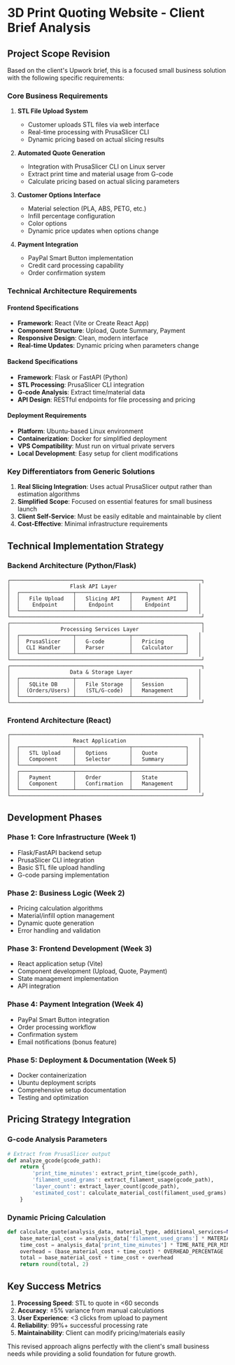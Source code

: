 # 3D Print Quoting Website - Client Brief Analysis

## Project Scope Revision

Based on the client's Upwork brief, this is a focused small business solution with the following specific requirements:

### Core Business Requirements
1. **STL File Upload System**
   - Customer uploads STL files via web interface
   - Real-time processing with PrusaSlicer CLI
   - Dynamic pricing based on actual slicing results

2. **Automated Quote Generation**
   - Integration with PrusaSlicer CLI on Linux server
   - Extract print time and material usage from G-code
   - Calculate pricing based on actual slicing parameters

3. **Customer Options Interface**
   - Material selection (PLA, ABS, PETG, etc.)
   - Infill percentage configuration
   - Color options
   - Dynamic price updates when options change

4. **Payment Integration**
   - PayPal Smart Button implementation
   - Credit card processing capability
   - Order confirmation system

### Technical Architecture Requirements

#### Frontend Specifications
- **Framework**: React (Vite or Create React App)
- **Component Structure**: Upload, Quote Summary, Payment
- **Responsive Design**: Clean, modern interface
- **Real-time Updates**: Dynamic pricing when parameters change

#### Backend Specifications
- **Framework**: Flask or FastAPI (Python)
- **STL Processing**: PrusaSlicer CLI integration
- **G-code Analysis**: Extract time/material data
- **API Design**: RESTful endpoints for file processing and pricing

#### Deployment Requirements
- **Platform**: Ubuntu-based Linux environment
- **Containerization**: Docker for simplified deployment
- **VPS Compatibility**: Must run on virtual private servers
- **Local Development**: Easy setup for client modifications

### Key Differentiators from Generic Solutions
1. **Real Slicing Integration**: Uses actual PrusaSlicer output rather than estimation algorithms
2. **Simplified Scope**: Focused on essential features for small business launch
3. **Client Self-Service**: Must be easily editable and maintainable by client
4. **Cost-Effective**: Minimal infrastructure requirements

## Technical Implementation Strategy

### Backend Architecture (Python/Flask)
```
┌─────────────────────────────────────────────────────────────┐
│                   Flask API Layer                          │
│  ┌─────────────────┬─────────────────┬─────────────────┐   │
│  │   File Upload   │   Slicing API   │   Payment API   │   │
│  │    Endpoint     │    Endpoint     │    Endpoint     │   │
│  └─────────────────┴─────────────────┴─────────────────┘   │
└─────────────────────────────────────────────────────────────┘
┌─────────────────────────────────────────────────────────────┐
│                Processing Services Layer                    │
│  ┌─────────────────┬─────────────────┬─────────────────┐   │
│  │  PrusaSlicer    │   G-code        │   Pricing       │   │
│  │  CLI Handler    │   Parser        │   Calculator    │   │
│  └─────────────────┴─────────────────┴─────────────────┘   │
└─────────────────────────────────────────────────────────────┘
┌─────────────────────────────────────────────────────────────┐
│                   Data & Storage Layer                     │
│  ┌─────────────────┬─────────────────┬─────────────────┐   │
│  │   SQLite DB     │   File Storage  │   Session       │   │
│  │  (Orders/Users) │   (STL/G-code)  │   Management    │   │
│  └─────────────────┴─────────────────┴─────────────────┘   │
└─────────────────────────────────────────────────────────────┘
```

### Frontend Architecture (React)
```
┌─────────────────────────────────────────────────────────────┐
│                    React Application                       │
│  ┌─────────────────┬─────────────────┬─────────────────┐   │
│  │   STL Upload    │   Options       │   Quote         │   │
│  │   Component     │   Selector      │   Summary       │   │
│  └─────────────────┴─────────────────┴─────────────────┘   │
│  ┌─────────────────┬─────────────────┬─────────────────┐   │
│  │   Payment       │   Order         │   State         │   │
│  │   Component     │   Confirmation  │   Management    │   │
│  └─────────────────┴─────────────────┴─────────────────┘   │
└─────────────────────────────────────────────────────────────┘
```

## Development Phases

### Phase 1: Core Infrastructure (Week 1)
- Flask/FastAPI backend setup
- PrusaSlicer CLI integration
- Basic STL file upload handling
- G-code parsing implementation

### Phase 2: Business Logic (Week 2)
- Pricing calculation algorithms
- Material/infill option management
- Dynamic quote generation
- Error handling and validation

### Phase 3: Frontend Development (Week 3)
- React application setup (Vite)
- Component development (Upload, Quote, Payment)
- State management implementation
- API integration

### Phase 4: Payment Integration (Week 4)
- PayPal Smart Button integration
- Order processing workflow
- Confirmation system
- Email notifications (bonus feature)

### Phase 5: Deployment & Documentation (Week 5)
- Docker containerization
- Ubuntu deployment scripts
- Comprehensive setup documentation
- Testing and optimization

## Pricing Strategy Integration

### G-code Analysis Parameters
```python
# Extract from PrusaSlicer output
def analyze_gcode(gcode_path):
    return {
        'print_time_minutes': extract_print_time(gcode_path),
        'filament_used_grams': extract_filament_usage(gcode_path),
        'layer_count': extract_layer_count(gcode_path),
        'estimated_cost': calculate_material_cost(filament_used_grams)
    }
```

### Dynamic Pricing Calculation
```python
def calculate_quote(analysis_data, material_type, additional_services=None):
    base_material_cost = analysis_data['filament_used_grams'] * MATERIAL_RATES[material_type]
    time_cost = analysis_data['print_time_minutes'] * TIME_RATE_PER_MINUTE
    overhead = (base_material_cost + time_cost) * OVERHEAD_PERCENTAGE
    total = base_material_cost + time_cost + overhead
    return round(total, 2)
```

## Key Success Metrics
1. **Processing Speed**: STL to quote in <60 seconds
2. **Accuracy**: ±5% variance from manual calculations
3. **User Experience**: <3 clicks from upload to payment
4. **Reliability**: 99%+ successful processing rate
5. **Maintainability**: Client can modify pricing/materials easily

This revised approach aligns perfectly with the client's small business needs while providing a solid foundation for future growth.
